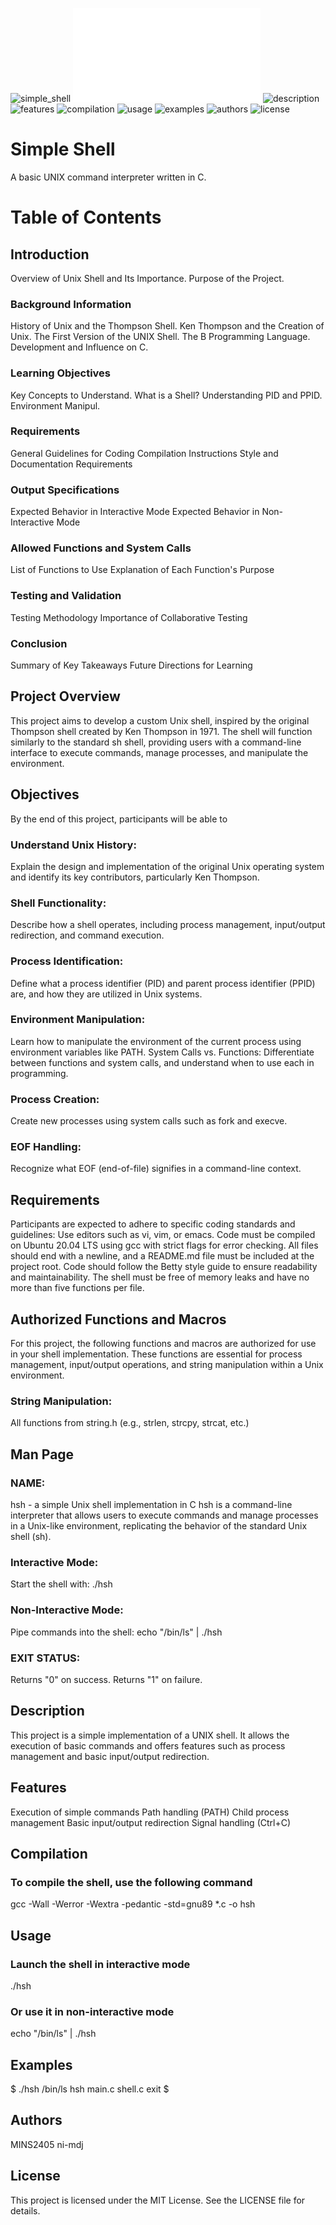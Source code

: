 ![simple_shell](image.png)
![document simple shell](/document-simple-shell-mina-noor/simple_shell_noor_mina.pdf)
![description](https://img.shields.io/badge/description-1.9.0-yellow)
![features](https://img.shields.io/badge/features-MA-black)
![compilation](https://img.shields.io/badge/compilation-MA-green)
![usage](https://img.shields.io/badge/usage-MA-blue)
![examples](https://img.shields.io/badge/examples-MA-red)
![authors](https://img.shields.io/badge/authors-MA-pink)
![license](https://img.shields.io/badge/license-MA-orange)
# Simple Shell
A basic UNIX command interpreter written in C.
# Table of Contents
## Introduction
Overview of Unix Shell and Its Importance.
Purpose of the Project.
### Background Information
History of Unix and the Thompson Shell.
Ken Thompson and the Creation of Unix.
The First Version of the UNIX Shell.
The B Programming Language.
Development and Influence on C.
### Learning Objectives
Key Concepts to Understand.
What is a Shell?
Understanding PID and PPID.
Environment Manipul.
### Requirements
General Guidelines for Coding
Compilation Instructions
Style and Documentation Requirements
### Output Specifications
Expected Behavior in Interactive Mode
Expected Behavior in Non-Interactive Mode
### Allowed Functions and System Calls
List of Functions to Use
Explanation of Each Function's Purpose
### Testing and Validation
Testing Methodology
Importance of Collaborative Testing
### Conclusion
Summary of Key Takeaways
Future Directions for Learning
## Project Overview
This project aims to develop a custom Unix shell, inspired by the original Thompson shell created by Ken Thompson in 1971. The shell will function similarly to the standard sh shell, providing users with a command-line interface to execute commands, manage processes, and manipulate the environment.
## Objectives
By the end of this project, participants will be able to
### Understand Unix History:
 Explain the design and implementation of the original Unix operating system and identify its key contributors, particularly Ken Thompson.
### Shell Functionality:
 Describe how a shell operates, including process management, input/output redirection, and command execution.
### Process Identification:
 Define what a process identifier (PID) and parent process identifier (PPID) are, and how they are utilized in Unix systems.
### Environment Manipulation:
 Learn how to manipulate the environment of the current process using environment variables like PATH.
System Calls vs. Functions: Differentiate between functions and system calls, and understand when to use each in programming.
### Process Creation:
Create new processes using system calls such as fork and execve.
### EOF Handling:
Recognize what EOF (end-of-file) signifies in a command-line context.
## Requirements
Participants are expected to adhere to specific coding standards and guidelines:
Use editors such as vi, vim, or emacs.
Code must be compiled on Ubuntu 20.04 LTS using gcc with strict flags for error checking.
All files should end with a newline, and a README.md file must be included at the project root.
Code should follow the Betty style guide to ensure readability and maintainability.
The shell must be free of memory leaks and have no more than five functions per file.
## Authorized Functions and Macros
For this project, the following functions and macros are authorized for use in your shell implementation. These functions are essential for process management, input/output operations, and string manipulation within a Unix environment.
### String Manipulation:
All functions from string.h (e.g., strlen, strcpy, strcat, etc.)
## Man Page
### NAME:
hsh - a simple Unix shell implementation in C
hsh is a command-line interpreter that allows users to execute commands and manage processes in a Unix-like environment, replicating the behavior of the standard Unix shell (sh).
### Interactive Mode:
 Start the shell with:
./hsh
### Non-Interactive Mode:
 Pipe commands into the shell:
 echo "/bin/ls" | ./hsh
### EXIT STATUS:
Returns "0" on success.
Returns "1" on failure.
## Description
This project is a simple implementation of a UNIX shell. It allows the execution of basic commands and offers features such as process management and basic input/output redirection.
## Features
Execution of simple commands
Path handling (PATH)
Child process management
Basic input/output redirection
Signal handling (Ctrl+C)
## Compilation
### To compile the shell, use the following command
gcc -Wall -Werror -Wextra -pedantic -std=gnu89 *.c -o hsh
## Usage
### Launch the shell in interactive mode
./hsh
### Or use it in non-interactive mode
echo "/bin/ls" | ./hsh
## Examples
$ ./hsh
/bin/ls
hsh main.c shell.c
exit
$
## Authors
MINS2405
ni-mdj
## License
This project is licensed under the MIT License. See the LICENSE file for details.









